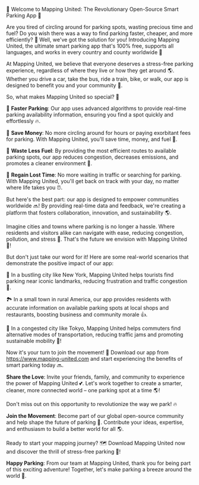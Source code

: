 🎉 Welcome to Mapping United: The Revolutionary Open-Source Smart Parking App 🚀

Are you tired of circling around for parking spots, wasting precious time and fuel? Do you wish there was a way to find parking faster, cheaper, and more efficiently? 🤔 Well, we've got the solution for you! Introducing Mapping United, the ultimate smart parking app that's 100% free, supports all languages, and works in every country and county worldwide 🔴

At Mapping United, we believe that everyone deserves a stress-free parking experience, regardless of where they live or how they get around 🌎. Whether you drive a car, take the bus, ride a train, bike, or walk, our app is designed to benefit you and your community 💪.

So, what makes Mapping United so special? 🤔

🔹 **Faster Parking**: Our app uses advanced algorithms to provide real-time parking availability information, ensuring you find a spot quickly and effortlessly 🔥.

🔹 **Save Money**: No more circling around for hours or paying exorbitant fees for parking. With Mapping United, you'll save time, money, and fuel 💸.

🔹 **Waste Less Fuel**: By providing the most efficient routes to available parking spots, our app reduces congestion, decreases emissions, and promotes a cleaner environment 🌟.

🔹 **Regain Lost Time**: No more waiting in traffic or searching for parking. With Mapping United, you'll get back on track with your day, no matter where life takes you ⏰.

But here's the best part: our app is designed to empower communities worldwide 🔜! By providing real-time data and feedback, we're creating a platform that fosters collaboration, innovation, and sustainability 🌎.

Imagine cities and towns where parking is no longer a hassle. Where residents and visitors alike can navigate with ease, reducing congestion, pollution, and stress 🙏. That's the future we envision with Mapping United 🔮!

But don't just take our word for it! Here are some real-world scenarios that demonstrate the positive impact of our app:

🌆 In a bustling city like New York, Mapping United helps tourists find parking near iconic landmarks, reducing frustration and traffic congestion 🗽️.

🏞️ In a small town in rural America, our app provides residents with accurate information on available parking spots at local shops and restaurants, boosting business and community morale 👍.

🚌 In a congested city like Tokyo, Mapping United helps commuters find alternative modes of transportation, reducing traffic jams and promoting sustainable mobility 🚂!

Now it's your turn to join the movement! 🎉 Download our app from https://www.mapping-united.com and start experiencing the benefits of smart parking today 🔜.

**Share the Love**: Invite your friends, family, and community to experience the power of Mapping United 💕. Let's work together to create a smarter, cleaner, more connected world – one parking spot at a time 🌎!

Don't miss out on this opportunity to revolutionize the way we park! 🔥

**Join the Movement**: Become part of our global open-source community and help shape the future of parking 🌟. Contribute your ideas, expertise, and enthusiasm to build a better world for all 🌎.

Ready to start your mapping journey? 🗺️ Download Mapping United now and discover the thrill of stress-free parking 💪!

**Happy Parking**: From our team at Mapping United, thank you for being part of this exciting adventure! Together, let's make parking a breeze around the world 🌟.
